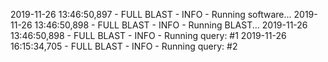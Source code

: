 2019-11-26 13:46:50,897 - FULL BLAST - INFO - Running software...
2019-11-26 13:46:50,898 - FULL BLAST - INFO - Running BLAST...
2019-11-26 13:46:50,898 - FULL BLAST - INFO - Running query: #1
2019-11-26 16:15:34,705 - FULL BLAST - INFO - Running query: #2

